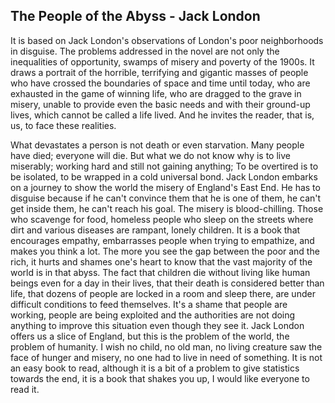 ## The People of the Abyss - Jack London

It is based on Jack London's observations of London's poor neighborhoods in disguise. The problems addressed in the novel are not only the inequalities of opportunity, swamps of misery and poverty of the 1900s. It draws a portrait of the horrible, terrifying and gigantic masses of people who have crossed the boundaries of space and time until today, who are exhausted in the game of winning life, who are dragged to the grave in misery, unable to provide even the basic needs and with their ground-up lives, which cannot be called a life lived. And he invites the reader, that is, us, to face these realities.

What devastates a person is not death or even starvation. Many people have died; everyone will die. But what we do not know why is to live miserably; working hard and still not gaining anything; To be overtired is to be isolated, to be wrapped in a cold universal bond. Jack London embarks on a journey to show the world the misery of England's East End. He has to disguise because if he can't convince them that he is one of them, he can't get inside them, he can't reach his goal. The misery is blood-chilling. Those who scavenge for food, homeless people who sleep on the streets where dirt and various diseases are rampant, lonely children. It is a book that encourages empathy, embarrasses people when trying to empathize, and makes you think a lot. The more you see the gap between the poor and the rich, it hurts and shames one's heart to know that the vast majority of the world is in that abyss. The fact that children die without living like human beings even for a day in their lives, that their death is considered better than life, that dozens of people are locked in a room and sleep there, are under difficult conditions to feed themselves. It's a shame that people are working, people are being exploited and the authorities are not doing anything to improve this situation even though they see it. Jack London offers us a slice of England, but this is the problem of the world, the problem of humanity. I wish no child, no old man, no living creature saw the face of hunger and misery, no one had to live in need of something. It is not an easy book to read, although it is a bit of a problem to give statistics towards the end, it is a book that shakes you up, I would like everyone to read it.